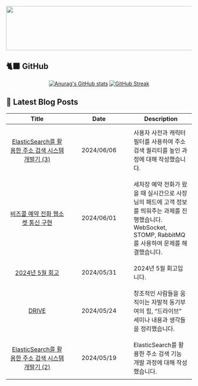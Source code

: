 
<a href="https://github.com/shkisme/gitanimals">
  <img src="https://render.gitanimals.org/lines/shkisme?pet-id=855" width="1000" height="120"/>
</a>

## 🐈‍⬛ GitHub

<div align = "center">
  
[![Anurag's GitHub stats](https://github-readme-stats.vercel.app/api?username=shkisme&rank_icon=github&include_all_commits=true&count_private=true&show_icons=true&theme=shades-of-purple&show=reviews,discussions_started,discussions_answered,prs_merged,prs_merged_percentage)](https://github.com/anuraghazra/github-readme-stats) 
[![GitHub Streak](https://streak-stats.demolab.com?user=shkisme&theme=shades-of-purple&card_width=350)](https://git.io/streak-stats)  
</div>

## 📝 Latest Blog Posts

<table style="width: 100%; text-align: center;"><thead>
<tr>
    <th>Title</th>
    <th>Date</th>
    <th>Description</th>
</tr>
</thead><tbody>
<tr>
        <td style="width: 33%; padding: 10px;">
            <a href="https://shkisme.vercel.app/ElasticSearch-Juso-Search-3">ElasticSearch를 활용한 주소 검색 시스템 개발기 (3)</a>
        </td>
        <td style="width: 33%; padding: 10px;">2024/06/06</td>
        <td style="width: 33%; padding: 10px; text-align: left;">사용자 사전과 캐릭터필터를 사용하여 주소 검색 퀄리티를 높인 과정에 대해 작성했습니다.</td>
    </tr>
    <tr>
        <td style="width: 33%; padding: 10px;">
            <a href="https://shkisme.vercel.app/washcar-bizcall-websocket">비즈콜 예약 전화 웹소켓 통신 구현</a>
        </td>
        <td style="width: 33%; padding: 10px;">2024/06/01</td>
        <td style="width: 33%; padding: 10px; text-align: left;">세차장 예약 전화가 왔을 때 실시간으로 사장님의 패드에 고객 정보를 띄워주는 과제를 진행했습니다. WebSocket, STOMP, RabbitMQ를 사용하여 문제를 해결했습니다.</td>
    </tr>
    <tr>
        <td style="width: 33%; padding: 10px;">
            <a href="https://shkisme.vercel.app/2024-05-log">2024년 5월 회고</a>
        </td>
        <td style="width: 33%; padding: 10px;">2024/05/31</td>
        <td style="width: 33%; padding: 10px; text-align: left;">2024년 5월 회고입니다.</td>
    </tr>
    <tr>
        <td style="width: 33%; padding: 10px;">
            <a href="https://shkisme.vercel.app/drive">DRIVE</a>
        </td>
        <td style="width: 33%; padding: 10px;">2024/05/24</td>
        <td style="width: 33%; padding: 10px; text-align: left;">창조적인 사람들을 움직이는 자발적 동기부여의 힘, “드라이브” 세미나 내용과 생각들을 정리했습니다.</td>
    </tr>
    <tr>
        <td style="width: 33%; padding: 10px;">
            <a href="https://shkisme.vercel.app/ElasticSearch-Juso-Search-2">ElasticSearch를 활용한 주소 검색 시스템 개발기 (2)</a>
        </td>
        <td style="width: 33%; padding: 10px;">2024/05/19</td>
        <td style="width: 33%; padding: 10px; text-align: left;">ElasticSearch를 활용한 주소 검색 기능 개발 과정에 대해 작성했습니다.</td>
    </tr>
    </tbody></table>
